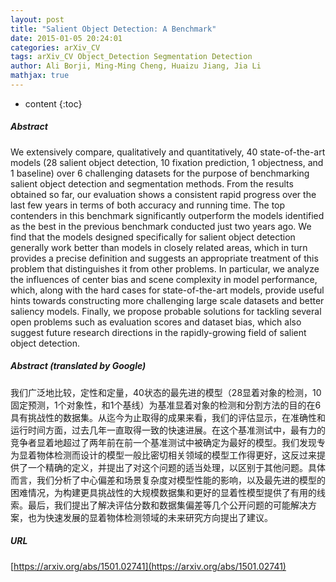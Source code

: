 ```yaml
---
layout: post
title: "Salient Object Detection: A Benchmark"
date: 2015-01-05 20:24:01
categories: arXiv_CV
tags: arXiv_CV Object_Detection Segmentation Detection
author: Ali Borji, Ming-Ming Cheng, Huaizu Jiang, Jia Li
mathjax: true
---
```


* content
{:toc}

##### Abstract
We extensively compare, qualitatively and quantitatively, 40 state-of-the-art models (28 salient object detection, 10 fixation prediction, 1 objectness, and 1 baseline) over 6 challenging datasets for the purpose of benchmarking salient object detection and segmentation methods. From the results obtained so far, our evaluation shows a consistent rapid progress over the last few years in terms of both accuracy and running time. The top contenders in this benchmark significantly outperform the models identified as the best in the previous benchmark conducted just two years ago. We find that the models designed specifically for salient object detection generally work better than models in closely related areas, which in turn provides a precise definition and suggests an appropriate treatment of this problem that distinguishes it from other problems. In particular, we analyze the influences of center bias and scene complexity in model performance, which, along with the hard cases for state-of-the-art models, provide useful hints towards constructing more challenging large scale datasets and better saliency models. Finally, we propose probable solutions for tackling several open problems such as evaluation scores and dataset bias, which also suggest future research directions in the rapidly-growing field of salient object detection.

##### Abstract (translated by Google)
我们广泛地比较，定性和定量，40状态的最先进的模型（28显着对象的检测，10固定预测，1个对象性，和1个基线）为基准显着对象的检测和分割方法的目的在6具有挑战性的数据集。从迄今为止取得的成果来看，我们的评估显示，在准确性和运行时间方面，过去几年一直取得一致的快速进展。在这个基准测试中，最有力的竞争者显着地超过了两年前在前一个基准测试中被确定为最好的模型。我们发现专为显着物体检测而设计的模型一般比密切相关领域的模型工作得更好，这反过来提供了一个精确的定义，并提出了对这个问题的适当处理，以区别于其他问题。具体而言，我们分析了中心偏差和场景复杂度对模型性能的影响，以及最先进的模型的困难情况，为构建更具挑战性的大规模数据集和更好的显着性模型提供了有用的线索。最后，我们提出了解决评估分数和数据集偏差等几个公开问题的可能解决方案，也为快速发展的显着物体检测领域的未来研究方向提出了建议。

##### URL
[https://arxiv.org/abs/1501.02741](https://arxiv.org/abs/1501.02741)

